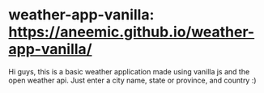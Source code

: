 # weather-app-vanilla:  https://aneemic.github.io/weather-app-vanilla/

Hi guys, this is a basic weather application made using vanilla js and the open weather api. Just enter a city name, state or province, and country :)
